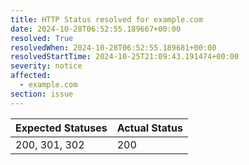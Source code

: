 ```yaml
---
title: HTTP Status resolved for example.com
date: 2024-10-28T06:52:55.189667+00:00
resolved: True
resolvedWhen: 2024-10-28T06:52:55.189681+00:00
resolvedStartTime: 2024-10-25T21:09:43.191474+00:00
severity: notice
affected:
  - example.com
section: issue
---
```


| Expected Statuses | Actual Status  |
|-------------------|----------------|
| 200, 301, 302 | 200 |
